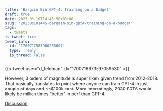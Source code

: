 ```yaml
---
title: 'Bargain Bin GPT-4: Training on a Budget'
draft: true
date: 2023-09-10T14:45:50+00:00
slug: '202309101445-bargain-bin-gpt4-training-on-a-budget'
tags:
  - tweets
is_tweet: true
tweet_info:
  id: '1700777585960255607'
  type: 'reply'
  is_thread: False
---
```




{{< tweet user="d_feldman" id="1700716673597059530" >}}

However, 3 orders of magnitude is super likely given trend from 2012-2018. That basically translates to point where anyone can train GPT-4 in just couple of days and &lt;&lt;$100k cost. More interestingly, 2030 SOTA would likely be million times “better” in perf than GPT-4.

[Discussion](https://x.com/sytelus/status/1700777585960255607)
